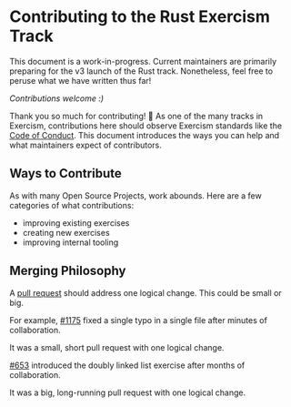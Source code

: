 # Contributing to the Rust Exercism Track

This document is a work-in-progress.
Current maintainers are primarily preparing for the v3 launch of the Rust track.
Nonetheless, feel free to peruse what we have written thus far!

*Contributions welcome :)*

Thank you so much for contributing! :tada:
As one of the many tracks in Exercism, contributions here should observe Exercism standards like the [Code of Conduct](https://exercism.io/code-of-conduct).
This document introduces the ways you can help and what maintainers expect of contributors.

## Ways to Contribute

As with many Open Source Projects, work abounds.
Here are a few categories of what contributions:
- improving existing exercises
- creating new exercises
- improving internal tooling

## Merging Philosophy

A [pull request](https://docs.github.com/en/github/getting-started-with-github/github-glossary#pull-request) should address one logical change.
This could be small or big.

For example, [#1175](https://github.com/exercism/rust/pull/1175) fixed a single typo in a single file after minutes of collaboration.

It was a small, short pull request with one logical change.

[#653](https://github.com/exercism/rust/pull/653) introduced the doubly linked list exercise after months of collaboration.

It was a big, long-running pull request with one logical change.
